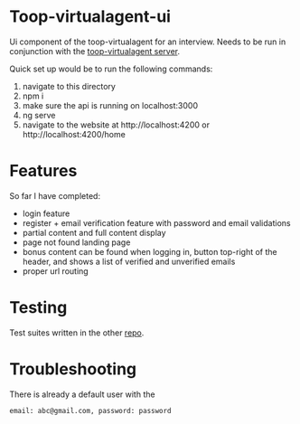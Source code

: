 # Toop-virtualagent-ui

Ui component of the toop-virtualagent for an interview. Needs to be run in conjunction with the [toop-virtualagent server](https://github.com/anton-lam/toop-virtualagent).

Quick set up would be to run the following commands: 
1. navigate to this directory
1. npm i
2. make sure the api is running on localhost:3000
4. ng serve 
5. navigate to the website at http://localhost:4200 or http://localhost:4200/home

# Features

So far I have completed: 
* login feature
* register + email verification feature with password and email validations 
* partial content and full content display 
* page not found landing page 
* bonus content can be found when logging in, button top-right of the header, and shows a list of verified and unverified emails
* proper url routing 

# Testing

Test suites written in the other [repo](https://github.com/anton-lam/toop-virtualagent). 

# Troubleshooting

There is already a default user with the 
```
email: abc@gmail.com, password: password
``` 


